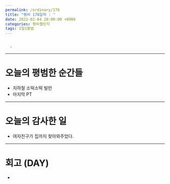 ```yaml
---
permalink: /ordinary/176
title: "평비 176일차 : "
date: 2022-02-04 20:00:00 +0900
categories: 평비챌린지
tags: 1일1평범
---
```

```

  - 
```

---
# 오늘의 평범한 순간들
- 지하철 소떡소떡 빌런
- 마지막 PT

---
# 오늘의 감사한 일
- 여자친구가 집까지 찾아와주었다.

---
# 회고 (DAY)
- 